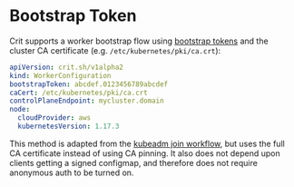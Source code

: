 # Bootstrap Token

Crit supports a worker bootstrap flow using [bootstrap tokens](https://kubernetes.io/docs/reference/access-authn-authz/bootstrap-tokens/) and the cluster CA certificate (e.g. `/etc/kubernetes/pki/ca.crt`):

```yaml
apiVersion: crit.sh/v1alpha2
kind: WorkerConfiguration
bootstrapToken: abcdef.0123456789abcdef
caCert: /etc/kubernetes/pki/ca.crt
controlPlaneEndpoint: mycluster.domain
node:
  cloudProvider: aws
  kubernetesVersion: 1.17.3
```

This method is adapted from the [kubeadm join workflow](https://kubernetes.io/docs/reference/setup-tools/kubeadm/kubeadm-join/#join-workflow), but uses the full CA certificate instead of using CA pinning. It also does not depend upon clients getting a signed configmap, and therefore does not require anonymous auth to be turned on.
